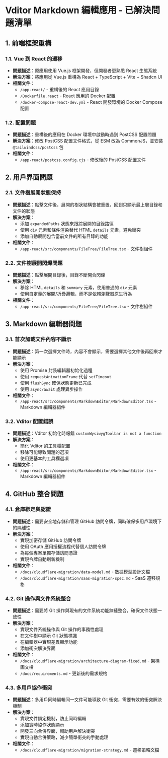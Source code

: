# Vditor Markdown 編輯應用 - 已解決問題清單

## 1. 前端框架重構

### 1.1. Vue 到 React 的遷移
- **問題描述**：原應用使用 Vue.js 框架開發，但開發者更熟悉 React 生態系統
- **解決方案**：將應用從 Vue.js 重構為 React + TypeScript + Vite + Shadcn UI
- **相關文件**：
  - `/app-react/` - 重構後的 React 應用目錄
  - `/Dockerfile.react` - React 應用的 Docker 配置
  - `/docker-compose-react-dev.yml` - React 開發環境的 Docker Compose 配置

### 1.2. 配置問題
- **問題描述**：重構後的應用在 Docker 環境中啟動時遇到 PostCSS 配置問題
- **解決方案**：修改 PostCSS 配置文件格式，從 ESM 改為 CommonJS，並安裝 `@tailwindcss/postcss` 包
- **相關文件**：
  - `/app-react/postcss.config.cjs` - 修改後的 PostCSS 配置文件

## 2. 用戶界面問題

### 2.1. 文件樹展開狀態保持
- **問題描述**：點擊文件後，展開的樹狀結構會被重置，回到只顯示最上層目錄和文件的狀態
- **解決方案**：
  - 添加 `expandedPaths` 狀態來跟踪展開的目錄路徑
  - 使用 `div` 元素和條件渲染替代 HTML `details` 元素，避免衝突
  - 添加自動展開包含當前文件的所有目錄的功能
- **相關文件**：
  - `/app-react/src/components/FileTree/FileTree.tsx` - 文件樹組件

### 2.2. 文件樹展開閃爍問題
- **問題描述**：點擊展開目錄後，目錄不斷開合閃爍
- **解決方案**：
  - 移除 HTML `details` 和 `summary` 元素，使用普通的 `div` 元素
  - 使用自定義的展開/折疊邏輯，而不是依賴瀏覽器原生行為
- **相關文件**：
  - `/app-react/src/components/FileTree/FileTree.tsx` - 文件樹組件

## 3. Markdown 編輯器問題

### 3.1. 首次加載文件內容不顯示
- **問題描述**：第一次選擇文件時，內容不會顯示，需要選擇其他文件後再回來才能顯示
- **解決方案**：
  - 使用 Promise 封裝編輯器初始化過程
  - 使用 `requestAnimationFrame` 代替 `setTimeout`
  - 使用 `flushSync` 確保狀態更新已完成
  - 使用 `async/await` 處理異步操作
- **相關文件**：
  - `/app-react/src/components/MarkdownEditor/MarkdownEditor.tsx` - Markdown 編輯器組件

### 3.2. Vditor 配置錯誤
- **問題描述**：Vditor 初始化時報錯 `customWysiwygToolbar is not a function`
- **解決方案**：
  - 簡化 Vditor 的工具欄配置
  - 移除可能導致問題的選項
  - 使用更基本的工具欄選項
- **相關文件**：
  - `/app-react/src/components/MarkdownEditor/MarkdownEditor.tsx` - Markdown 編輯器組件

## 4. GitHub 整合問題

### 4.1. 倉庫綁定與認證
- **問題描述**：需要安全地存儲和管理 GitHub 訪問令牌，同時確保多用戶環境下的隔離性
- **解決方案**：
  - 實現加密存儲 GitHub 訪問令牌
  - 使用 OAuth 應用授權流程代替個人訪問令牌
  - 為每個專案單獨存儲訪問憑證
  - 實現令牌自動刷新機制
- **相關文件**：
  - `/docs/cloudflare-migration/data-model.md` - 數據模型設計文檔
  - `/docs/cloudflare-migration/saas-migration-spec.md` - SaaS 遷移規格

### 4.2. Git 操作與文件系統整合
- **問題描述**：需要將 Git 操作與現有的文件系統功能無縫整合，確保文件狀態一致性
- **解決方案**：
  - 實現文件系統操作與 Git 操作的事務性處理
  - 在文件樹中顯示 Git 狀態標識
  - 在編輯器中實現差異顯示功能
  - 添加衝突解決界面
- **相關文件**：
  - `/docs/cloudflare-migration/architecture-diagram-fixed.md` - 架構圖文檔
  - `/docs/requirements.md` - 更新後的需求規格

### 4.3. 多用戶協作衝突
- **問題描述**：多用戶同時編輯同一文件可能導致 Git 衝突，需要有效的衝突解決機制
- **解決方案**：
  - 實現文件鎖定機制，防止同時編輯
  - 添加實時協作狀態顯示
  - 開發三向合併界面，輔助用戶解決衝突
  - 實現自動合併策略，減少簡單衝突的手動處理
- **相關文件**：
  - `/docs/cloudflare-migration/migration-strategy.md` - 遷移策略文檔
